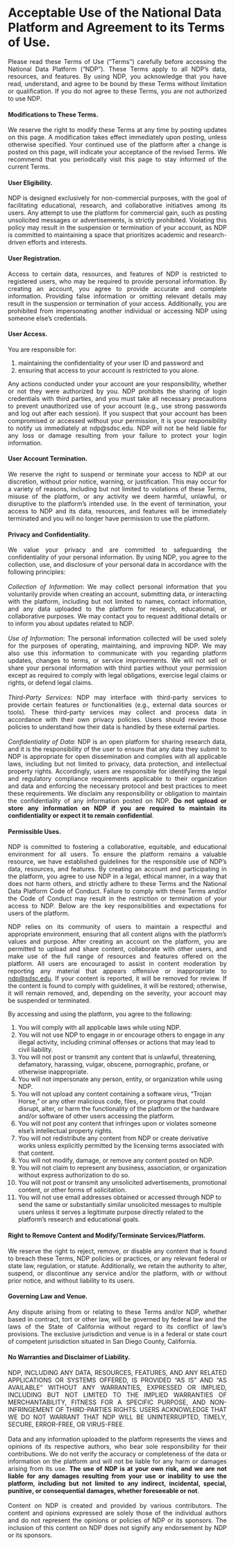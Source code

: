 # Acceptable Use of the National Data Platform and Agreement to its Terms of Use.

<div style="text-align: justify;">
Please read these Terms of Use (“Terms”) carefully before accessing the National Data Platform (“NDP”). These Terms apply to all NDP’s data, resources, and features. By using NDP, you acknowledge that you have read, understand, and agree to be bound by these Terms without limitation or qualification. If you do not agree to these Terms, you are not authorized to use NDP.
</div>

#### Modifications to These Terms. 

<div style="text-align: justify;">
We reserve the right to modify these Terms at any time by posting updates on this page. A modification takes effect immediately upon posting, unless otherwise specified. Your continued use of the platform after a change is posted on this page, will indicate your acceptance of the revised Terms. We recommend that you periodically visit this page to stay informed of the current Terms.
</div>

#### User Eligibility.

<div style="text-align: justify;">
NDP is designed exclusively for non-commercial purposes, with the goal of facilitating educational, research, and collaborative initiatives among its users. Any attempt to use the platform for commercial gain, such as posting unsolicited messages or advertisements, is strictly prohibited. Violating this policy may result in the suspension or termination of your account, as NDP is committed to maintaining a space that prioritizes academic and research-driven efforts and interests.
</div>

#### User Registration.

<div style="text-align: justify;">
Access to certain data, resources, and features of NDP is restricted to registered users, who may be required to provide personal information. By creating an account, you agree to provide accurate and complete information. Providing false information or omitting relevant details may result in the suspension or termination of your access. Additionally, you are prohibited from impersonating another individual or accessing NDP using someone else’s credentials.
</div>

#### User Access.

You are responsible for: 

1. maintaining the confidentiality of your user ID and password and 
2. ensuring that access to your account is restricted to you alone. 

<div style="text-align: justify;">
Any actions conducted under your account are your responsibility, whether or not they were authorized by you. NDP prohibits the sharing of login credentials with third parties, and you must take all necessary precautions to prevent unauthorized use of your account (e.g., use strong passwords and log out after each session). If you suspect that your account has been compromised or accessed without your permission, it is your responsibility to notify us immediately at ndp@sdsc.edu. NDP will not be held liable for any loss or damage resulting from your failure to protect your login information.
</div>

#### User Account Termination.

<div style="text-align: justify;">
We reserve the right to suspend or terminate your access to NDP at our discretion, without prior notice, warning, or justification. This may occur for a variety of reasons, including but not limited to violations of these Terms, misuse of the platform, or any activity we deem harmful, unlawful, or disruptive to the platform’s intended use. In the event of termination, your access to NDP and its data, resources, and features will be immediately terminated and you will no longer have permission to use the platform. 
</div>

#### Privacy and Confidentiality.

<div style="text-align: justify;">
We value your privacy and are committed to safeguarding the confidentiality of your personal information. By using NDP, you agree to the collection, use, and disclosure of your personal data in accordance with the following principles:
<br>
<br>
<i>Collection of Information</i>: We may collect personal information that you voluntarily provide when creating an account, submitting data, or interacting with the platform, including but not limited to names, contact information, and any data uploaded to the platform for research, educational, or collaborative purposes. We may contact you to request additional details or to inform you about updates related to NDP. 
<br>
<br>
<i>Use of Information</i>: The personal information collected will be used solely for the purposes of operating, maintaining, and improving NDP. We may also use this information to communicate with you regarding platform updates, changes to terms, or service improvements. We will not sell or share your personal information with third parties without your permission except as required to comply with legal obligations, exercise legal claims or rights, or defend legal claims.
<br>
<br>
<i>Third-Party Services</i>: NDP may interface with third-party services to provide certain features or functionalities (e.g., external data sources or tools). These third-party services may collect and process data in accordance with their own privacy policies. Users should review those policies to understand how their data is handled by these external parties.
<br>
<br>
<i>Confidentiality of Data</i>: NDP is an open platform for sharing research data, and it is the responsibility of the user to ensure that any data they submit to NDP is appropriate for open dissemination and complies with all applicable laws, including but not limited to privacy, data protection, and intellectual property rights. Accordingly, users are responsible for identifying the legal and regulatory compliance requirements applicable to their organization and data and enforcing the necessary protocol and best practices to meet these requirements. We disclaim any responsibility or obligation to maintain the confidentiality of any information posted on NDP. <b>Do not upload or store any information on NDP if you are required to maintain its confidentiality or expect it to remain confidential</b>. 
</div>

#### Permissible Uses.

<div style="text-align: justify;">
NDP is committed to fostering a collaborative, equitable, and educational environment for all users. To ensure the platform remains a valuable resource, we have established guidelines for the responsible use of NDP’s data, resources, and features. By creating an account and participating in the platform, you agree to use NDP in a legal, ethical manner, in a way that does not harm others, and strictly adhere to these Terms and the National Data Platform Code of Conduct. Failure to comply with these Terms and/or the Code of Conduct may result in the restriction or termination of your access to NDP. Below are the key responsibilities and expectations for users of the platform.

NDP relies on its community of users to maintain a respectful and appropriate environment, ensuring that all content aligns with the platform’s values and purpose. After creating an account on the platform, you are permitted to upload and share content, collaborate with other users, and make use of the full range of resources and features offered on the platform. All users are encouraged to assist in content moderation by reporting any material that appears offensive or inappropriate to ndp@sdsc.edu. If your content is reported, it will be removed for review. If the content is found to comply with guidelines, it will be restored; otherwise, it will remain removed, and, depending on the severity, your account may be suspended or terminated.
</div>

By accessing and using the platform, you agree to the following:    

1. You will comply with all applicable laws while using NDP.
2. You will not use NDP to engage in or encourage others to engage in any illegal activity, including criminal offenses or actions that may lead to civil liability.
3. You will not post or transmit any content that is unlawful, threatening, defamatory, harassing, vulgar, obscene, pornographic, profane, or otherwise inappropriate. 
4. You will not impersonate any person, entity, or organization while using NDP.
5. You will not upload any content containing a software virus, “Trojan Horse,” or any other malicious code, files, or programs that could disrupt, alter, or harm the functionality of the platform or the hardware and/or software of other users accessing the platform.
6. You will not post any content that infringes upon or violates someone else’s intellectual property rights.
7. You will not redistribute any content from NDP or create derivative works unless explicitly permitted by the licensing terms associated with that content.
8. You will not modify, damage, or remove any content posted on NDP.
9. You will not claim to represent any business, association, or organization without express authorization to do so.
10. You will not post or transmit any unsolicited advertisements, promotional content, or other forms of solicitation.
11. You will not use email addresses obtained or accessed through NDP to send the same or substantially similar unsolicited messages to multiple users unless it serves a legitimate purpose directly related to the platform’s research and educational goals.

#### Right to Remove Content and Modify/Terminate Services/Platform.

<div style="text-align: justify;">
We reserve the right to reject, remove, or disable any content that is found to breach these Terms, NDP policies or practices, or any relevant federal or state law, regulation, or statute.  Additionally, we retain the authority to alter, suspend, or discontinue any service and/or the platform, with or without prior notice, and without liability to its users.
</div>

#### Governing Law and Venue.

<div style="text-align: justify;">
Any dispute arising from or relating to these Terms and/or NDP, whether based in contract, tort or other law, will be governed by federal law and the laws of the State of California without regard to its conflict of law’s provisions. The exclusive jurisdiction and venue is in a federal or state court of competent jurisdiction situated in San Diego County, California. 
</div>

#### No Warranties and Disclaimer of Liability.

<div style="text-align: justify;">
NDP, INCLUDING ANY DATA, RESOURCES, FEATURES, AND ANY RELATED APPLICATIONS OR SYSTEMS OFFERED, IS PROVIDED “AS IS” AND “AS AVAILABLE” WITHOUT ANY WARRANTIES, EXPRESSED OR IMPLIED, INCLUDING BUT NOT LIMITED TO THE IMPLIED WARRANTIES OF MERCHANTABILITY, FITNESS FOR A SPECIFIC PURPOSE, AND NON-INFRINGEMENT OF THIRD-PARTIES RIGHTS. USERS ACKNOWLEDGE THAT WE DO NOT WARRANT THAT NDP WILL BE UNINTERRUPTED, TIMELY, SECURE, ERROR-FREE, OR VIRUS-FREE.
<br>
<br>
Data and any information uploaded to the platform represents the views and opinions of its respective authors, who bear sole responsibility for their contributions. We do not verify the accuracy or completeness of the data or information on the platform and will not be liable for any harm or damages arising from its use. <b>The use of NDP is at your own risk, and we are not liable for any damages resulting from your use or inability to use the platform, including but not limited to any indirect, incidental, special, punitive, or consequential damages, whether foreseeable or not</b>.
<br>
<br>
Content on NDP is created and provided by various contributors. The content and opinions expressed are solely those of the individual authors and do not represent the opinions or policies of NDP or its sponsors. The inclusion of this content on NDP does not signify any endorsement by NDP or its sponsors.
</div>